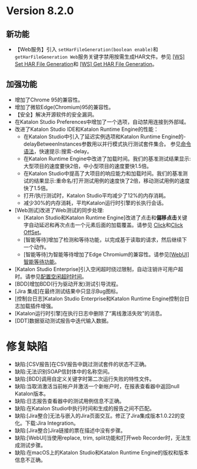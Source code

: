 # Version 8.2.0
## 新功能
* 【Web服务】引入 `setHarFileGeneration(boolean enable)`和`getHarFileGeneration Web`服务关键字禁用按需生成HAR文件。参见
[[WS] Set HAR File Generation](https://docs.katalon.com/katalon-studio/docs/ws-set-har-file-generation.html "")和
[[WS] Get HAR File Generation](https://docs.katalon.com/katalon-studio/docs/ws-get-har-file-generation.html "")。

## 加强功能
* 增加了Chrome 95的兼容性。
* 增加了微软Edge(Chromium)95的兼容性。
* 【安全】解决开源软件的安全漏洞。
* 在Katalon Studio Preferences中增加了一个选项，自动禁用连接到外部域。
* 改进了Katalon Studio IDE和Katalon Runtime Engine的性能：
    * 在Katalon Studio中引入了延迟实例选项和Katalon Runtime Engine的-delayBetweenInstances参数用以并行模式执行测试套件集合。
    参见[命令语法](https://docs.katalon.com/katalon-studio/docs/console-mode-execution.html "")，快速提示:搜索-delay。
    * 在Katalon Runtime Engine中改进了加载时间。我们的基准测试结果显示:大型项目的速度要快2倍，中小型项目的速度要快1.5倍。
    * 在Katalon Studio中提高了大项目的响应能力和加载时间。我们的基准测试的结果显示:重命名/打开测试用例的速度快了2倍，移动测试用例的速度快了1.5倍。
    * 打开/执行测试时，Katalon Studio平均减少了12%的内存消耗。
    * 减少30%的内存消耗，平均Katalon运行时引擎的长执行会话。
* \[Web测试]改进了Web测试的同步处理:
    * \[Katalon Studio和Katalon Runtime Engine]改进了点击和**偏移点击**关键字自动延迟和再次点击一个元素后面的加载覆盖。请参见
    [Click](https://docs.katalon.com/katalon-studio/docs/webui-click.html "")和[Click OffSet](https://docs.katalon.com/katalon-studio/docs/webui-click-offset.html "")。
    * \[智能等待]增加了检测和等待功能，以完成基于读取的请求，然后继续下一个动作。
    * \[智能等待]为智能等待增加了Edge Chromium的兼容性。请参见[[WebUI]智能等待功能](https://docs.katalon.com/katalon-studio/docs/webui-smartwait.html "")。
* \[Katalon Studio Enterprise]引入空闲超时绕过限制，自动注销许可用户超时。请参见[配置空闲超时时间](https://docs.katalon.com/katalon-studio/docs/license-idle-timeout.html "")。
* \[BDD]增加BDD(行为驱动开发)测试引导流程。
* \[Jira 集成]在最终测试结果中只显示Bug图标。
* \[控制台日志]Katalon Studio Enterprise和Katalon Runtime Engine控制台日志加载插件增强。
* [Katalon运行时引擎]在执行日志中删除了“离线激活失败”的消息。
* [DDT]数据驱动测试报告中迭代输入数据。

# 修复缺陷
* 缺陷:\[CSV报告]在CSV报告中跳过测试套件的状态不正确。
* 缺陷:无法识别SOAP信封体中的名称空间。
* 缺陷:\[BDD]调用自定义关键字时第二次运行失败的特性文件。
* 缺陷:当取消激活当前帐户并激活一个新帐户时，在报表查看器中返回null Katalon版本。
* 缺陷:日志报告查看器中的测试用例信息不正确。
* 缺陷:在Katalon Studio中执行时间和生成的报告之间不匹配。
* 缺陷:\[Jira整合]无法与嵌入的Jira页面交互。修正了Jira集成版本1.0.22的变化。下载:Jira Integration。
* 缺陷:\[Jira整合]Jira链接的票在描述中没有步骤。
* 缺陷:\[WebUI]当使用replace, trim, split功能和打开web Recorder时，无法生成测试步骤。
* 缺陷:在macOS上的Katalon Studio和Katalon Runtime Engine的版权和版本信息不正确。